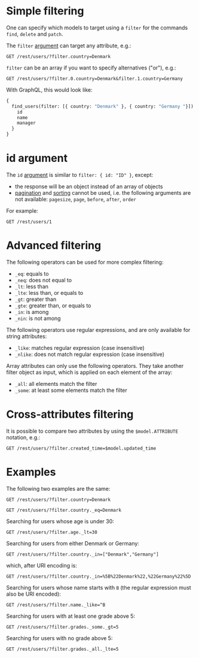 # Simple filtering

One can specify which models to target using a `filter` for the commands
`find`, `delete` and `patch`.

The `filter` [argument](rpc.md#rpc) can target any attribute,
e.g.:

```HTTP
GET /rest/users/?filter.country=Denmark
```

`filter` can be an array if you want to specify alternatives ("or"), e.g.:

```HTTP
GET /rest/users/?filter.0.country=Denmark&filter.1.country=Germany
```

With GraphQL, this would look like:

```graphql
{
  find_users(filter: [{ country: "Denmark" }, { country: "Germany "}]) {
    id
    name
    manager
  }
}
```

# id argument

The `id` [argument](rpc.md#rpc) is similar to
`filter: { id: "ID" }`, except:
  - the response will be an object instead of an array of objects
  - [pagination](pagination.md) and [sorting](sorting.md) cannot be used, i.e.
    the following arguments are not available: `pagesize`, `page`, `before`,
    `after`, `order`

For example:

```HTTP
GET /rest/users/1
```

# Advanced filtering

The following operators can be used for more complex filtering:
  - `_eq`: equals to
  - `_neq`: does not equal to
  - `_lt`: less than
  - `_lte`: less than, or equals to
  - `_gt`: greater than
  - `_gte`: greater than, or equals to
  - `_in`: is among
  - `_nin`: is not among

The following operators use regular expressions, and are only available for
string attributes:
  - `_like`: matches regular expression (case insensitive)
  - `_nlike`: does not match regular expression (case insensitive)

Array attributes can only use the following operators.
They take another filter object as input, which is applied on each element of
the array:
  - `_all`: all elements match the filter
  - `_some`: at least some elements match the filter

# Cross-attributes filtering

It is possible to compare two attributes by using the `$model.ATTRIBUTE`
notation, e.g.:

```HTTP
GET /rest/users/?filter.created_time=$model.updated_time
```

# Examples

The following two examples are the same:

```HTTP
GET /rest/users/?filter.country=Denmark
```

```HTTP
GET /rest/users/?filter.country._eq=Denmark
```

Searching for users whose age is under 30:

```HTTP
GET /rest/users/?filter.age._lt=30
```

Searching for users from either Denmark or Germany:

```HTTP
GET /rest/users/?filter.country._in=["Denmark","Germany"]
```

which, after URI encoding is:

```HTTP
GET /rest/users/?filter.country._in=%5B%22Denmark%22,%22Germany%22%5D
```

Searching for users whose name starts with `B` (the regular expression must
also be URI encoded):

```HTTP
GET /rest/users/?filter.name._like=^B
```

Searching for users with at least one grade above 5:

```HTTP
GET /rest/users/?filter.grades._some._gt=5
```

Searching for users with no grade above 5:

```HTTP
GET /rest/users/?filter.grades._all._lte=5
```
